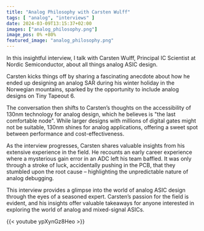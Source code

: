 ```yaml
---
title: "Analog Philosophy with Carsten Wulff"
tags: [ "analog", "interviews" ]
date: 2024-03-09T13:15:37+02:00
images: ["analog_philosophy.png"]
image_pos: 0% +80%
featured_image: "analog_philosophy.png"
---
```


In this insightful interview, I talk with Carsten Wulff, Principal IC Scientist at Nordic Semiconductor, about all things analog ASIC design.

Carsten kicks things off by sharing a fascinating anecdote about how he ended up designing an analog SAR during his winter holiday in the Norwegian mountains, sparked by the opportunity to include analog designs on Tiny Tapeout 6.

The conversation then shifts to Carsten’s thoughts on the accessibility of 130nm technology for analog design, which he believes is "the last comfortable node". While larger designs with millions of digital gates might not be suitable, 130nm shines for analog applications, offering a sweet spot between performance and cost-effectiveness.

As the interview progresses, Carsten shares valuable insights from his extensive experience in the field. He recounts an early career experience where a mysterious gain error in an ADC left his team baffled. It was only through a stroke of luck, accidentally pushing in the PCB, that they stumbled upon the root cause – highlighting the unpredictable nature of analog debugging.

This interview provides a glimpse into the world of analog ASIC design through the eyes of a seasoned expert. Carsten’s passion for the field is evident, and his insights offer valuable takeaways for anyone interested in exploring the world of analog and mixed-signal ASICs.

{{< youtube ypXynGz8Heo >}}
